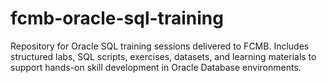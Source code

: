 # fcmb-oracle-sql-training
Repository for Oracle SQL training sessions delivered to FCMB. Includes structured labs, SQL scripts, exercises, datasets, and learning materials to support hands-on skill development in Oracle Database environments.
